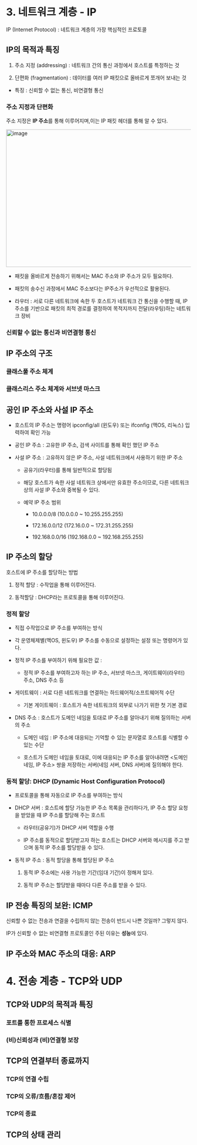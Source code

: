 # 3. 네트워크 계층 - IP

IP (Internet Protocol) : 네트워크 계층의 가장 핵심적인 프로토콜 

## IP의 목적과 특징

1. 주소 지정 (addressing) : 네트워크 간의 통신 과정에서 호스트를 특정하는 것

2. 단편화 (fragmentation) : 데이터를 여러 IP 패킷으로 올바르게 쪼개어 보내는 것

- 특징 : 신뢰할 수 없는 통신, 비연결형 통신

### 주소 지정과 단편화

주소 지정은 **IP 주소**를 통해 이루어지며,이는 IP 패킷 헤더를 통해 알 수 있다.

<img width="588" height="374" alt="image" src="https://github.com/user-attachments/assets/6693dda5-6471-43a4-a259-16e68a0a7bc6" />

- 패킷을 올바르게 전송하기 위해서는 MAC 주소와 IP 주소가 모두 필요하다.

- 패킷의 송수신 과정에서 MAC 주소보다는 IP주소가 우선적으로 활용된다.

- 라우터 : 서로 다른 네트워크에 속한 두 호스트가 네트워크 간 통신을 수행할 때, IP 주소를 기반으로 패킷의 최적 경로를 결정하여 목적지까지 전달(라우팅)하는 네트워크 장비

### 신뢰할 수 없는 통신과 비연결형 통신


## IP 주소의 구조

### 클래스풀 주소 체계

### 클래스리스 주소 체계와 서브넷 마스크

## 공인 IP 주소와 사설 IP 주소

- 호스트의 IP 주소는 명령어 ipconfig/all (윈도우) 또는 ifconfig (맥OS, 리눅스) 입력하여 확인 가능

- 공인 IP 주소 : 고유한 IP 주소, 검색 사이트를 통해 확인 했던 IP 주소

- 사설 IP 주소 : 고유하지 않은 IP 주소, 사설 네트워크에서 사용하기 위한 IP 주소

  - 공유기(라우터)를 통해 일반적으로 할당됨
 
  - 해당 호스트가 속한 사설 네트워크 상에서만 유효한 주소이므로, 다른 네트워크 상의 사설 IP 주소와 중복될 수 있다.
 
  - 예약 IP 주소 범위
 
    - 10.0.0.0/8 (10.0.0.0 ~ 10.255.255.255)
   
    - 172.16.0.0/12 (172.16.0.0 ~ 172.31.255.255)
   
    - 192.168.0.0/16 (192.168.0.0 ~ 192.168.255.255) 

## IP 주소의 할당

호스트에 IP 주소를 할당하는 방법

1. 정적 할당 : 수작업을 통해 이루어진다.

2. 동적할당 : DHCP라는 프로토콜을 통해 이루어진다.

### 정적 할당

- 직접 수작업으로 IP 주소를 부여하는 방식

- 각 운영체제별(맥OS, 윈도우) IP 주소를 수동으로 설정하는 설정 또는 명령어가 있다.

- 정적 IP 주소를 부여하기 위해 필요한 값 :

  - 정적 IP 주소를 부여하고자 하는 IP 주소, 서브넷 마스크, 게이트웨이(라우터) 주소, DNS 주소 등

- 게이트웨이 : 서로 다른 네트워크를 연결하는 하드웨어적/소프트웨어적 수단

  - 기본 게이트웨이 : 호스트가 속한 네트워크의 외부로 나가기 위한 첫 기본 경로 

- DNS 주소 : 호스트가 도메인 네임을 토대로 IP 주소를 알아내기 위해 질의하는 서버의 주소

  - 도메인 네임 : IP 주소에 대응되는 기억할 수 있는 문자열로 호스트를 식별할 수 있는 수단

  - 호스트가 도메인 네임을 토대로, 이에 대응되는 IP 주소를 알아내려면 <도메인 네임, IP 주소> 쌍을 저장하는 서버(네임 서버, DNS 서버)에 질의해야 한다.
    
### 동적 할당: DHCP (Dynamic Host Configuration Protocol)

- 프로토콜을 통해 자동으로 IP 주소를 부여하는 방식


- DHCP 서버 : 호스트에 할당 가능한 IP 주소 목록을 관리하다가, IP 주소 할당 요청을 받았을 때 IP 주소를 할당해 주는 호스트

  - 라우터(공유기)가 DHCP 서버 역할을 수행

  - IP 주소를 동적으로 할당받고자 하는 호스트는 DHCP 서버와 메시지를 주고 받으며 동적 IP 주소를 할당받을 수 있다.

- 동적 IP 주소 : 동적 할당을 통해 할당된 IP 주소
    
  1. 동적 IP 주소에는 사용 가능한 기간(임대 기간)이 정해져 있다.

  2. 동적 IP 주소는 할당받을 때마다 다른 주소를 받을 수 있다.
 
## IP 전송 특징의 보완: ICMP

신뢰할 수 없는 전송과 연결을 수립하지 않는 전송이 반드시 나쁜 것일까? 그렇지 않다.

IP가 신뢰할 수 없는 비연결형 프로토콜인 주된 이유는 **성능**에 있다.

## IP 주소와 MAC 주소의 대응: ARP


# 4. 전송 계층 - TCP와 UDP

## TCP와 UDP의 목적과 특징

### 포트를 통한 프로세스 식별

### (비)신뢰성과 (비)연결형 보장

## TCP의 연결부터 종료까지

### TCP의 연결 수립

### TCP의 오류/흐름/혼잡 제어

### TCP의 종료

## TCP의 상태 관리
